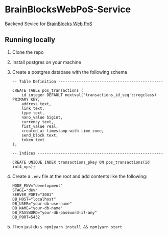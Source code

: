 # BrainBlocksWebPoS-Service

Backend Sevice for [BrainBlocks Web PoS](https://github.com/brainblocks/BrainBlocksWebPoS)

## Running locally

1. Clone the repo
1. Install postgres on your machine
1. Create a postgres database with the following schema

   ```
   -- Table Definition ----------------------------------------------

   CREATE TABLE pos_transactions (
       id integer DEFAULT nextval('transactions_id_seq'::regclass) PRIMARY KEY,
       address text,
       link text,
       type text,
       nano_value bigint,
       currency text,
       fiat_value real,
       created_at timestamp with time zone,
       send_block text,
       token text
   );

   -- Indices -------------------------------------------------------

   CREATE UNIQUE INDEX transactions_pkey ON pos_transactions(id int4_ops);
   ```

1. Create a `.env` file at the root and add contents like the following:
   ```
   NODE_ENV="development"
   STAGE="dev"
   SERVER_PORT="3001"
   DB_HOST="localhost"
   DB_USER="your-db-username"
   DB_NAME="your-db-name"
   DB_PASSWORD="your-db-password-if-any"
   DB_PORT=5432
   ```
1. Then just do `$ npm|yarn install && npm|yarn start`
